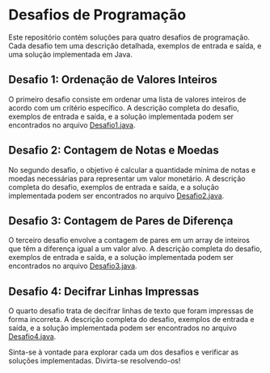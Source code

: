 # Desafios de Programação

Este repositório contém soluções para quatro desafios de programação. Cada desafio tem uma descrição detalhada, exemplos de entrada e saída, e uma solução implementada em Java.

## Desafio 1: Ordenação de Valores Inteiros

O primeiro desafio consiste em ordenar uma lista de valores inteiros de acordo com um critério específico. A descrição completa do desafio, exemplos de entrada e saída, e a solução implementada podem ser encontrados no arquivo [Desafio1.java](./src/main/java/desafio1/Desafio1.java).

## Desafio 2: Contagem de Notas e Moedas

No segundo desafio, o objetivo é calcular a quantidade mínima de notas e moedas necessárias para representar um valor monetário. A descrição completa do desafio, exemplos de entrada e saída, e a solução implementada podem ser encontrados no arquivo [Desafio2.java](./src/main/java/desafio2/Desafio2.java).

## Desafio 3: Contagem de Pares de Diferença

O terceiro desafio envolve a contagem de pares em um array de inteiros que têm a diferença igual a um valor alvo. A descrição completa do desafio, exemplos de entrada e saída, e a solução implementada podem ser encontrados no arquivo [Desafio3.java](./src/main/java/desafio3/Desafio3.java).

## Desafio 4: Decifrar Linhas Impressas

O quarto desafio trata de decifrar linhas de texto que foram impressas de forma incorreta. A descrição completa do desafio, exemplos de entrada e saída, e a solução implementada podem ser encontrados no arquivo [Desafio4.java](./src/main/java/desafio4/Desafio4.java).

Sinta-se à vontade para explorar cada um dos desafios e verificar as soluções implementadas. Divirta-se resolvendo-os!

